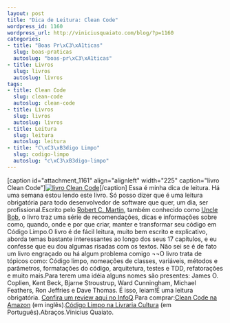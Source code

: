 ```yaml
--- 
layout: post
title: "Dica de Leitura: Clean Code"
wordpress_id: 1160
wordpress_url: http://viniciusquaiato.com/blog/?p=1160
categories: 
- title: "Boas Pr\xC3\xA1ticas"
  slug: boas-praticas
  autoslug: "boas-pr\xC3\xA1ticas"
- title: Livros
  slug: livros
  autoslug: livros
tags: 
- title: Clean Code
  slug: clean-code
  autoslug: clean-code
- title: Livros
  slug: livros
  autoslug: livros
- title: Leitura
  slug: leitura
  autoslug: leitura
- title: "C\xC3\xB3digo Limpo"
  slug: codigo-limpo
  autoslug: "c\xC3\xB3digo-limpo"
---
```

[caption id="attachment_1161" align="alignleft" width="225" caption="livro Clean Code"][![livro Clean Code](http://viniciusquaiato.com/images_posts/cleancode-225x300.jpg "livro Clean Code")](http://viniciusquaiato.com/images_posts/cleancode.jpg)[/caption] Essa é minha dica de leitura. Há uma semana estou lendo este livro. Só posso dizer que é uma leitura obrigatória para todo desenvolvedor de software que quer, um dia, ser profissional.Escrito pelo [Robert C. Martin](http://www.objectmentor.com/omTeam/martin_r.html), também conhecido como [Uncle Bob](http://butunclebob.com/ArticleS.UncleBob), o livro traz uma série de recomendações, dicas e informações sobre como, quando, onde e por que criar, manter e transformar seu código em Código Limpo.O livro é de fácil leitura, muito bem escrito e explicativo, aborda temas bastante interessantes ao longo dos seus 17 capítulos, e eu confesse que eu dou algumas risadas com os textos. Não sei se é de fato um livro engraçado ou há algum problema comigo ¬¬O livro trata de tópicos como: Código limpo, nomeações de classes, variáveis, métodos e parâmetros, formatações do código, arquitetura, testes e TDD, refatorações e muito mais.Para terem uma idéia alguns nomes são presentes: James O. Coplien, Kent Beck, Bjarne Stroustrup, Ward Cunningham, Michael Feathers, Ron Jeffries e Dave Thomas. É isso, leiam!É uma leitura obrigatória. [Confira um review aqui no InfoQ](http://www.infoq.com/br/articles/clean-code-book-review).Para comprar:[Clean Code na Amazon](http://www.amazon.com/Clean-Code-Handbook-Software-Craftsmanship/dp/0132350882) (em inglês).[Código Limpo na Livraria Cultura](http://www.livrariacultura.com.br/scripts/cultura/resenha/resenha.asp?nitem=2874223&sid=2001828212520455877605374&k5=1C61176B&uid=) (em Português).Abraços.Vinicius Quaiato.
